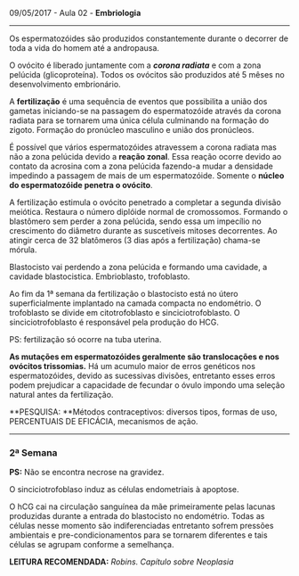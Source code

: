 09/05/2017 - Aula 02 - **Embriologia**

---

Os espermatozóides são produzidos constantemente durante o decorrer de toda a vida do homem até a andropausa.

O ovócito é liberado juntamente com a _**corona radiata**_ e com a zona pelúcida \(glicoproteína\). Todos os ovócitos são produzidos até 5 mêses no desenvolvimento embrionário.

A **fertilização** é uma sequência de eventos que possibilita a união dos gametas iniciando-se na passagem do espermatozóide através da corona radiata para se tornarem uma única célula culminando na formação do zigoto. Formação do pronúcleo masculino e união dos pronúcleos.

É possível que vários espermatozóides atravessem a corona radiata mas não a zona pelúcida devido a **reação zonal**. Essa reação ocorre devido ao contato da acrosina com a zona pelúcida fazendo-a mudar a densidade impedindo a passagem de mais de um espermatozóide. Somente o **núcleo do espermatozóide penetra o ovócito**.

A fertilização estimula o ovócito penetrado a completar a segunda divisão meiótica. Restaura o número diplóide normal de cromossomos. Formando o blastômero sem perder a zona pelúcida, sendo essa um impecílio no crescimento do diâmetro durante as suscetíveis mitoses decorrentes. Ao atingir cerca de 32 blatômeros \(3 dias após a fertilização\) chama-se mórula.

Blastocisto vai perdendo a zona pelúcida e formando uma cavidade, a cavidade blastocistica. Embrioblasto, trofoblasto.

Ao fim da 1ª semana da fertilização o blastocisto está no útero superficialmente implantado na camada compacta no endométrio. O trofoblasto se divide em citotrofoblasto e sinciciotrofoblasto. O sinciciotrofoblasto é responsável pela produção do HCG.

PS: fertilização só ocorre na tuba uterina.

**As mutações em espermatozóides geralmente são translocações e nos ovócitos trissomias.** Há um acumulo maior de erros genéticos nos espermatozóides, devido as sucessivas divisões, entretanto esses erros podem prejudicar a capacidade de fecundar o óvulo impondo uma seleção natural antes da fertilização.

**PESQUISA: **Métodos contraceptivos: diversos tipos, formas de uso, PERCENTUAIS DE EFICÁCIA, mecanismos de ação.

---

### 2ª Semana

**PS:** Não se encontra necrose na gravidez.

O sinciciotrofoblaso induz as células endometriais à apoptose.

O hCG cai na circulação sanguínea da mãe primeiramente pelas lacunas produzidas durante a entrada do blastocisto no endométrio. Todas as células nesse momento são indiferenciadas entretanto sofrem pressões ambientais e pre-condicionamentos para se tornarem diferentes e tais células se agrupam conforme a semelhança.

**LEITURA RECOMENDADA:** _Robins. Capítulo sobre Neoplasia_

